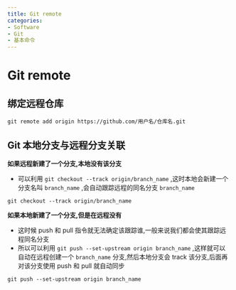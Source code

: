 ```yaml
---
title: Git remote
categories:
- Software
- Git
- 基本命令
---
```

# Git remote

## 绑定远程仓库

```shell
git remote add origin https://github.com/用户名/仓库名.git
```

## Git 本地分支与远程分支关联

**如果远程新建了一个分支,本地没有该分支**

- 可以利用 `git checkout --track origin/branch_name` ,这时本地会新建一个分支名叫 `branch_name` ,会自动跟踪远程的同名分支 `branch_name`

```shell
git checkout --track origin/branch_name
```

**如果本地新建了一个分支,但是在远程没有**

- 这时候 push 和 pull 指令就无法确定该跟踪谁,一般来说我们都会使其跟踪远程同名分支
- 所以可以利用 `git push --set-upstream origin branch_name` ,这样就可以自动在远程创建一个 `branch_name` 分支,然后本地分支会 track 该分支,后面再对该分支使用 push 和 pull 就自动同步

```shell
git push --set-upstream origin branch_name
```

